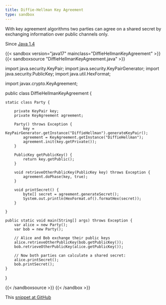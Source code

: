 ```yaml
---
title: Diffie-Hellman Key Agreement
type: sandbox
---
```


With key agreement algorithms two parties can agree on a shared secret by
 exchanging information over public channels only.

Since [Java 1.4](/jdk/1.4)

{{< sandbox version="java17" mainclass="DiffieHellmanKeyAgreement" >}}
{{< sandboxsource "DiffieHellmanKeyAgreement.java" >}}

import java.security.KeyPair;
import java.security.KeyPairGenerator;
import java.security.PublicKey;
import java.util.HexFormat;

import javax.crypto.KeyAgreement;

public class DiffieHellmanKeyAgreement {

	static class Party {

		private KeyPair key;
		private KeyAgreement agreement;

		Party() throws Exception {
			key = KeyPairGenerator.getInstance("DiffieHellman").generateKeyPair();
			agreement = KeyAgreement.getInstance("DiffieHellman");
			agreement.init(key.getPrivate());
		}

		PublicKey getPublicKey() {
			return key.getPublic();
		}

		void retrieveOtherPublicKey(PublicKey key) throws Exception {
			agreement.doPhase(key, true);
		}

		void printSecret() {
			byte[] secret = agreement.generateSecret();
			System.out.println(HexFormat.of().formatHex(secret));
		}

	}

	public static void main(String[] args) throws Exception {
		var alice = new Party();
		var bob = new Party();

		// Alice and Bob exchange their public keys
		alice.retrieveOtherPublicKey(bob.getPublicKey());
		bob.retrieveOtherPublicKey(alice.getPublicKey());

		// Now both parties can calculate a shared secret:
		alice.printSecret();
		bob.printSecret();
	}

}

{{< /sandboxsource >}}
{{< /sandbox >}}

This [snippet at GitHub](https://github.com/marchof/io.javaalmanac.snippets/tree/master/src/main/java/io/javaalmanac/snippets/security/DiffieHellmanKeyAgreement.java)
